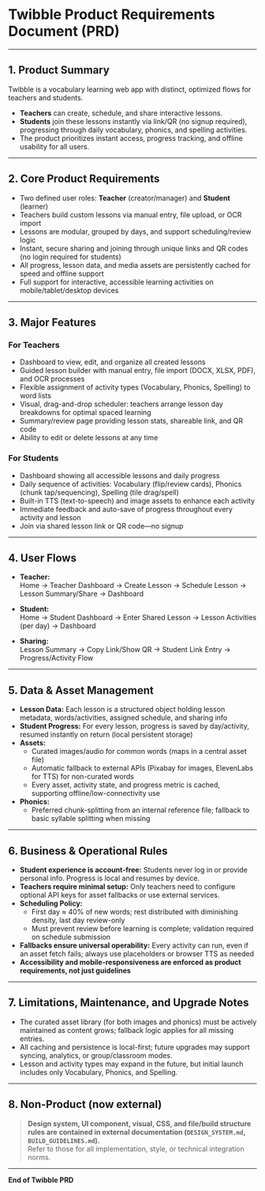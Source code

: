 # Twibble Product Requirements Document (PRD)  

***

## 1. Product Summary

Twibble is a vocabulary learning web app with distinct, optimized flows for teachers and students.  
- **Teachers** can create, schedule, and share interactive lessons.  
- **Students** join these lessons instantly via link/QR (no signup required), progressing through daily vocabulary, phonics, and spelling activities.  
- The product prioritizes instant access, progress tracking, and offline usability for all users.

***

## 2. Core Product Requirements

- Two defined user roles: **Teacher** (creator/manager) and **Student** (learner)
- Teachers build custom lessons via manual entry, file upload, or OCR import
- Lessons are modular, grouped by days, and support scheduling/review logic
- Instant, secure sharing and joining through unique links and QR codes (no login required for students)
- All progress, lesson data, and media assets are persistently cached for speed and offline support
- Full support for interactive, accessible learning activities on mobile/tablet/desktop devices

***

## 3. Major Features

### **For Teachers**
- Dashboard to view, edit, and organize all created lessons
- Guided lesson builder with manual entry, file import (DOCX, XLSX, PDF), and OCR processes
- Flexible assignment of activity types (Vocabulary, Phonics, Spelling) to word lists
- Visual, drag-and-drop scheduler: teachers arrange lesson day breakdowns for optimal spaced learning
- Summary/review page providing lesson stats, shareable link, and QR code
- Ability to edit or delete lessons at any time

### **For Students**
- Dashboard showing all accessible lessons and daily progress
- Daily sequence of activities: Vocabulary (flip/review cards), Phonics (chunk tap/sequencing), Spelling (tile drag/spell)
- Built-in TTS (text-to-speech) and image assets to enhance each activity
- Immediate feedback and auto-save of progress throughout every activity and lesson
- Join via shared lesson link or QR code—no signup

***

## 4. User Flows

- **Teacher:**  
  Home → Teacher Dashboard → Create Lesson → Schedule Lesson → Lesson Summary/Share → Dashboard

- **Student:**  
  Home → Student Dashboard → Enter Shared Lesson → Lesson Activities (per day) → Dashboard

- **Sharing:**  
  Lesson Summary → Copy Link/Show QR → Student Link Entry → Progress/Activity Flow

***

## 5. Data & Asset Management

- **Lesson Data:** Each lesson is a structured object holding lesson metadata, words/activities, assigned schedule, and sharing info
- **Student Progress:** For every lesson, progress is saved by day/activity, resumed instantly on return (local persistent storage)
- **Assets:** 
  - Curated images/audio for common words (maps in a central asset file)
  - Automatic fallback to external APIs (Pixabay for images, ElevenLabs for TTS) for non-curated words
  - Every asset, activity state, and progress metric is cached, supporting offline/low-connectivity use
- **Phonics:**  
  - Preferred chunk-splitting from an internal reference file; fallback to basic syllable splitting when missing

***

## 6. Business & Operational Rules

- **Student experience is account-free:** Students never log in or provide personal info. Progress is local and resumes by device.
- **Teachers require minimal setup:** Only teachers need to configure optional API keys for asset fallbacks or use external services.
- **Scheduling Policy:** 
  - First day ≈ 40% of new words; rest distributed with diminishing density, last day review-only
  - Must prevent review before learning is complete; validation required on schedule submission
- **Fallbacks ensure universal operability:** Every activity can run, even if an asset fetch fails; always use placeholders or browser TTS as needed
- **Accessibility and mobile-responsiveness are enforced as product requirements, not just guidelines**

***

## 7. Limitations, Maintenance, and Upgrade Notes

- The curated asset library (for both images and phonics) must be actively maintained as content grows; fallback logic applies for all missing entries.
- All caching and persistence is local-first; future upgrades may support syncing, analytics, or group/classroom modes.
- Lesson and activity types may expand in the future, but initial launch includes only Vocabulary, Phonics, and Spelling.

***

## 8. Non-Product (now external)

> **Design system, UI component, visual, CSS, and file/build structure rules are contained in external documentation (`DESIGN_SYSTEM.md`, `BUILD_GUIDELINES.md`).**  
> Refer to those for all implementation, style, or technical integration norms.

***

**End of Twibble PRD**